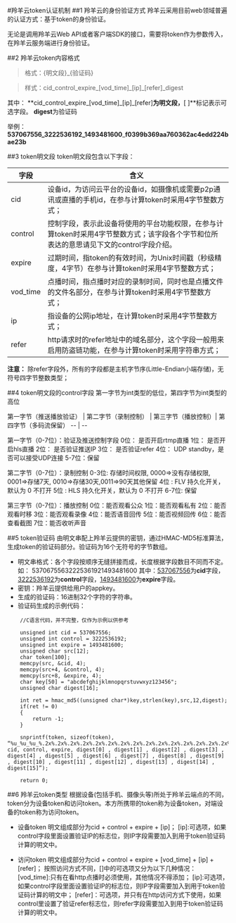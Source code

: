 #羚羊云token认证机制
##1 羚羊云的身份验证方式
羚羊云采用目前web领域普遍的认证方式：基于token的身份验证。

无论是调用羚羊云Web API或者客户端SDK的接口，需要将token作为参数传入，在羚羊云服务端进行身份验证。

##2 羚羊云token内容格式
>格式：{明文段}\_{验证码}

>样式：cid\_control\_expire\_\[vod\_time\]\_\[ip\]\_\[refer\]\_digest

其中：
**cid\_control\_expire\_\[vod\_time\]\_\[ip\]\_\[refer\]**为明文段，**[ ]**标记表示可选字段。
**digest**为验证码

举例：
**537067556_3222536192_1493481600**_**f0399b369aa760362ac4edd224bae23b**

##3 token明文段
token明文段包含以下字段：

|字段 | 含义|
|----|----|
|cid	| 设备id，为访问云平台的设备id，如摄像机或需要p2p通讯或直播的手机id，在参与计算token时采用4字节整数方式；|
|control	| 控制字段，表示此设备将使用的平台功能权限，在参与计算token时采用4字节整数方式；该字段各个字节和位所表达的意思请见下文的control字段介绍。|
|expire | 过期时间，指token的有效时间，为Unix时间戳（秒级精度，4字节）在参与计算token时采用4字节整数方式；|
|vod_time | 点播时间，指点播时对应的录制时间，同时也是点播文件的文件名部分，在参与计算token时采用4字节整数方式；|
|ip | 指设备的公网ip地址，在计算token时采用4字节整数方式；|
|refer | http请求时的refer地址中的域名部分，这个字段一般用来启用防盗链功能，在参与计算token时采用字符串方式；|

**注意：**
除refer字段外，所有的字段都是主机字节序(Little-Endian小端存储)，无符号四字节整数类型；

##4 token明文段的control字段
第一字节为int类型的低位，第四字节为int类型的高位

第一字节（推送播放验证） |	第二字节（录制控制） | 第三字节（播放控制）| 第四字节（多码流保留）
-- | -- 

第一字节（0-7位）：验证及推送控制字段
0位：  是否开启rtmp直播
1位：  是否开启hls直播
2位：  是否验证推送IP
3位：  是否验证refer
4位：  UDP standby，是否可以接受UDP连接
5-7位：保留

第二字节（0-7位）：录制控制
0-3位: 存储时间权限, 0000=>没有存储权限, 0001=>存储7天, 0010=>存储30天,0011=>90天其他保留
4位 : FLV 持久化开关，默认为 0 不打开
5位 : HLS 持久化开关，默认为 0 不打开
6-7位: 保留

第三字节（0-7位）：播放控制
0位：能否观看公众
1位：能否观看私有
2位：能否观看时移
3位：能否观看录像
4位：能否语音回传
5位：能否视频回传
6位：能否查看截图
7位：能否收听声音

##5 token验证码
由明文串配上羚羊云提供的密钥，通过HMAC-MD5标准算法，生成token的验证码部分。验证码为16个无符号的字节数组。
- 明文串格式：各个字段按顺序无缝拼接而成，长度根据字段数目不同而不定。如：
53706755632225361921493481600
其中：<u>537067556</u>为**cid**字段，<u>3222536192</u>为**control**字段，<u>1493481600</u>为**expire**字段。
- 密钥：羚羊云提供给用户的appkey。
- 生成的验证码：16进制32个字符的字符串。
- 验证码生成的示例代码：

```
    //C语言代码，并不完整，仅作为示例以供参考

    unsigned int cid = 537067556;
	unsigned int control = 3222536192;
	unsigned int expire = 1493481600;
	unsigned char src[12];
	char token[100];
	memcpy(src, &cid, 4);
	memcpy(src+4, &control, 4);
	memcpy(src+8, &expire, 4);
    char key[50] = "abcdefghijklmnopqrstuvwxyz123456";
	unsigned char digest[16];

	int ret = hmac_md5((unsigned char*)key,strlen(key),src,12,digest);
	if(ret != 0)
	{
		return -1;
	}

	snprintf(token, sizeof(token), “%u_%u_%u_%.2x%.2x%.2x%.2x%.2x%.2x%.2x%.2x%.2x%.2x%.2x%.2x%.2x%.2x%.2x%.2x, cid, control, expire, digest[0] , digest[1] , digest[2] , digest[3] , digest[4] , digest[5] , digest[6] , digest[7] , digest[8] , digest[9] , digest[10] , digest[11] , digest[12] , digest[13] , digest[14] , digest[15]”);

	return 0;
```

##6 羚羊云token类型
根据设备(包括手机、摄像头等)所处于羚羊云端点的不同，token分为设备token和访问token。本方所携带的token称为设备token，对端设备的token称为访问token。
- 设备token
明文组成部分为cid + control + expire + \[ip]；
\[ip]:可选项，如果control字段里面设置验证IP的标志位，则IP字段需要加入到用于token验证码计算的明文中。

- 访问token
明文组成部分为cid + control + expire + \[vod_time] + \[ip] + \[refer]；
按照访问方式不同，[]中的可选项又分为以下几种情况：
\[vod_time]:只有在看http点播时必须使用，其他情况不得添加；
\[ip]:可选项，如果control字段里面设置验证IP的标志位，则IP字段需要加入到用于token验证码计算的明文中；
\[refer]：可选项，并只有在http访问方式下使用，如果control里设置了验证refer标志位，则refer字段需要加入到用于token验证码计算的明文中。
